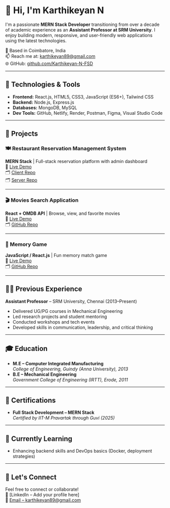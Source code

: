 # 👋 Hi, I'm Karthikeyan N

I'm a passionate **MERN Stack Developer** transitioning from over a decade of academic experience as an **Assistant Professor at SRM University**. I enjoy building modern, responsive, and user-friendly web applications using the latest technologies.

📍 Based in Coimbatore, India  
📫 Reach me at: [karthikeyan89@gmail.com](mailto:karthikeyan89@gmail.com)  
🌐 GitHub: [github.com/Karthikeyan-N-FSD](https://github.com/Karthikeyan-N-FSD)

---

## 🔧 Technologies & Tools

- **Frontend:** React.js, HTML5, CSS3, JavaScript (ES6+), Tailwind CSS  
- **Backend:** Node.js, Express.js  
- **Databases:** MongoDB, MySQL  
- **Dev Tools:** GitHub, Netlify, Render, Postman, Figma, Visual Studio Code

---

## 🚀 Projects

### 🍽 Restaurant Reservation Management System  
**MERN Stack** | Full-stack reservation platform with admin dashboard  
🔗 [Live Demo](https://quisine.netlify.app/)  
🗂 [Client Repo](https://github.com/Karthikeyan-N-FSD/Restaurant-Reservation-and-Review-Platform-Client-Code)  
🗂 [Server Repo](https://github.com/Karthikeyan-N-FSD/Restaurant-Reservation-and-Review-Platform-Server-Code)

---

### 🎬 Movies Search Application  
**React + OMDB API** | Browse, view, and favorite movies  
🔗 [Live Demo](https://kaz-movies-search.netlify.app/)  
🗂 [GitHub Repo](https://github.com/Karthikeyan-N-FSD/Movies-Search-App)

---

### 🧠 Memory Game  
**JavaScript / React.js** | Fun memory match game  
🔗 [Live Demo](https://kaz-memory-game.netlify.app/)  
🗂 [GitHub Repo](https://github.com/Karthikeyan-N-FSD/Memory-Game-Task)

---

## 🧑‍🏫 Previous Experience

**Assistant Professor** – SRM University, Chennai (2013–Present)  
- Delivered UG/PG courses in Mechanical Engineering  
- Led research projects and student mentoring  
- Conducted workshops and tech events  
- Developed skills in communication, leadership, and critical thinking

---

## 🎓 Education

- **M.E – Computer Integrated Manufacturing**  
  *College of Engineering, Guindy (Anna University), 2013*
- **B.E – Mechanical Engineering**  
  *Government College of Engineering (IRTT), Erode, 2011*

---

## 📜 Certifications

- **Full Stack Development – MERN Stack**  
  *Certified by IIT-M Pravartak through Guvi (2025)*

---

## 🌱 Currently Learning

- Enhancing backend skills and DevOps basics (Docker, deployment strategies)

---

## 🤝 Let's Connect

Feel free to connect or collaborate!  
💼 [LinkedIn – Add your profile here]  
📧 [Email – karthikeyan89@gmail.com](mailto:karthikeyan89@gmail.com)
